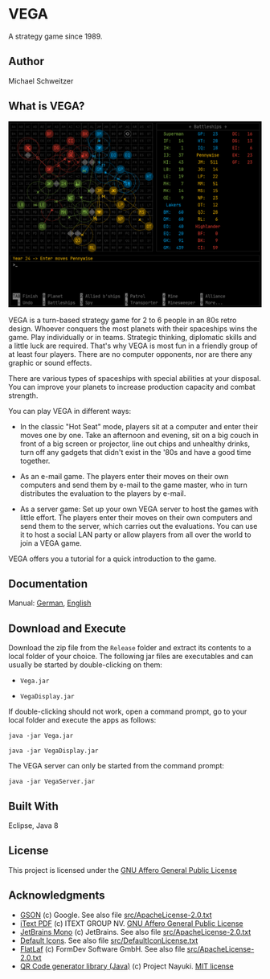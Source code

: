 # VEGA

A strategy game since 1989.

## Author

Michael Schweitzer

## What is VEGA?

![VEGA](vegaEN.png)

VEGA is a turn-based strategy game for 2 to 6 people in an 80s retro design. Whoever conquers the most planets with their spaceships wins the game. Play individually or in teams. Strategic thinking, diplomatic skills and a little luck are required. That's why VEGA is most fun in a friendly group of at least four players. There are no computer opponents, nor are there any graphic or sound effects.

There are various types of spaceships with special abilities at your disposal. You can improve your planets to increase production capacity and combat strength.

You can play VEGA in different ways:

* In the classic "Hot Seat" mode, players sit at a computer and enter their moves one by one. Take an afternoon and evening, sit on a big couch in front of a big screen or projector, line out chips and unhealthy drinks, turn off any gadgets that didn't exist in the '80s and have a good time together.

* As an e-mail game. The players enter their moves on their own computers and send them by e-mail to the game master, who in turn distributes the evaluation to the players by e-mail.

* As a server game: Set up your own VEGA server to host the games with little effort. The players enter their moves on their own computers and send them to the server, which carries out the evaluations. You can use it to host a social LAN party or allow players from all over the world to join a VEGA game.

VEGA offers you a tutorial for a quick introduction to the game.

## Documentation

Manual: [German](resources/VegaHelp_de-DE.pdf), [English](resources/VegaHelp_en-US.pdf) 

## Download and Execute

Download the zip file from the `Release` folder and extract its contents to a local folder of your choice. The following jar files are executables and can usually be started by double-clicking on them:

* `Vega.jar`

* `VegaDisplay.jar`

If double-clicking should not work, open a command prompt, go to your local folder and execute the apps as follows:

```
java -jar Vega.jar
```

```
java -jar VegaDisplay.jar
```

The VEGA server can only be started from the command prompt:

```
java -jar VegaServer.jar
```

## Built With

Eclipse, Java 8

## License

This project is licensed under the [GNU Affero General Public License](https://www.gnu.org/licenses/agpl-3.0.en.html)

## Acknowledgments

* [GSON](https://github.com/google/gson) (c) Google. See also file [src/ApacheLicense-2.0.txt](src/ApacheLicense-2.0.txt)
* [iText PDF](https://itextpdf.com/en) (c) ITEXT GROUP NV. [GNU Affero General Public License](https://www.gnu.org/licenses/agpl-3.0.en.html)
* [JetBrains Mono](https://www.jetbrains.com) (c) JetBrains. See also file [src/ApacheLicense-2.0.txt](src/ApacheLicense-2.0.txt)
* [Default Icons](http://www.defaulticon.com). See also file [src/DefaultIconLicense.txt](DefaultIconLicense.txt)
* [FlatLaf](https://www.formdev.com/flatlaf/) (c) FormDev Software GmbH. See also file [src/ApacheLicense-2.0.txt](src/ApacheLicense-2.0.txt)
* [QR Code generator library (Java)](https://www.nayuki.io/page/qr-code-generator-library) (c) Project Nayuki. [MIT license](https://opensource.org/licenses/MIT) 
